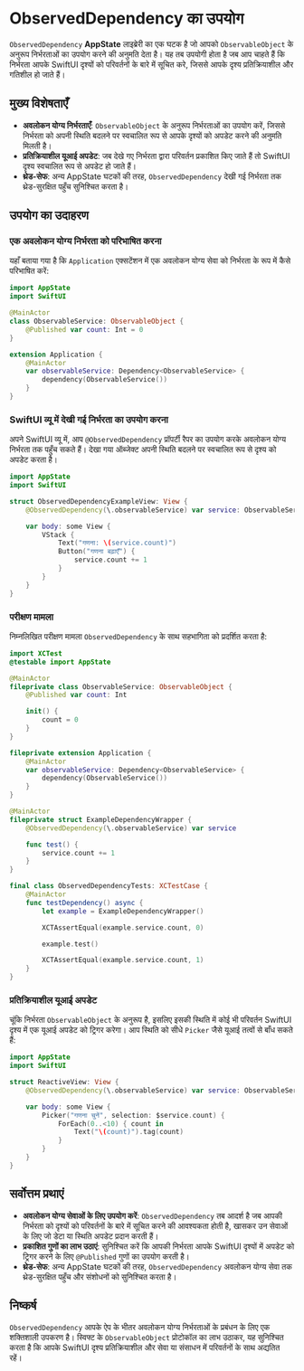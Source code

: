 # ObservedDependency का उपयोग

`ObservedDependency` **AppState** लाइब्रेरी का एक घटक है जो आपको `ObservableObject` के अनुरूप निर्भरताओं का उपयोग करने की अनुमति देता है। यह तब उपयोगी होता है जब आप चाहते हैं कि निर्भरता आपके SwiftUI दृश्यों को परिवर्तनों के बारे में सूचित करे, जिससे आपके दृश्य प्रतिक्रियाशील और गतिशील हो जाते हैं।

## मुख्य विशेषताएँ

- **अवलोकन योग्य निर्भरताएँ**: `ObservableObject` के अनुरूप निर्भरताओं का उपयोग करें, जिससे निर्भरता को अपनी स्थिति बदलने पर स्वचालित रूप से आपके दृश्यों को अपडेट करने की अनुमति मिलती है।
- **प्रतिक्रियाशील यूआई अपडेट**: जब देखे गए निर्भरता द्वारा परिवर्तन प्रकाशित किए जाते हैं तो SwiftUI दृश्य स्वचालित रूप से अपडेट हो जाते हैं।
- **थ्रेड-सेफ**: अन्य AppState घटकों की तरह, `ObservedDependency` देखी गई निर्भरता तक थ्रेड-सुरक्षित पहुँच सुनिश्चित करता है।

## उपयोग का उदाहरण

### एक अवलोकन योग्य निर्भरता को परिभाषित करना

यहाँ बताया गया है कि `Application` एक्सटेंशन में एक अवलोकन योग्य सेवा को निर्भरता के रूप में कैसे परिभाषित करें:

```swift
import AppState
import SwiftUI

@MainActor
class ObservableService: ObservableObject {
    @Published var count: Int = 0
}

extension Application {
    @MainActor
    var observableService: Dependency<ObservableService> {
        dependency(ObservableService())
    }
}
```

### SwiftUI व्यू में देखी गई निर्भरता का उपयोग करना

अपने SwiftUI व्यू में, आप `@ObservedDependency` प्रॉपर्टी रैपर का उपयोग करके अवलोकन योग्य निर्भरता तक पहुँच सकते हैं। देखा गया ऑब्जेक्ट अपनी स्थिति बदलने पर स्वचालित रूप से दृश्य को अपडेट करता है।

```swift
import AppState
import SwiftUI

struct ObservedDependencyExampleView: View {
    @ObservedDependency(\.observableService) var service: ObservableService

    var body: some View {
        VStack {
            Text("गणना: \(service.count)")
            Button("गणना बढ़ाएँ") {
                service.count += 1
            }
        }
    }
}
```

### परीक्षण मामला

निम्नलिखित परीक्षण मामला `ObservedDependency` के साथ सहभागिता को प्रदर्शित करता है:

```swift
import XCTest
@testable import AppState

@MainActor
fileprivate class ObservableService: ObservableObject {
    @Published var count: Int

    init() {
        count = 0
    }
}

fileprivate extension Application {
    @MainActor
    var observableService: Dependency<ObservableService> {
        dependency(ObservableService())
    }
}

@MainActor
fileprivate struct ExampleDependencyWrapper {
    @ObservedDependency(\.observableService) var service

    func test() {
        service.count += 1
    }
}

final class ObservedDependencyTests: XCTestCase {
    @MainActor
    func testDependency() async {
        let example = ExampleDependencyWrapper()

        XCTAssertEqual(example.service.count, 0)

        example.test()

        XCTAssertEqual(example.service.count, 1)
    }
}
```

### प्रतिक्रियाशील यूआई अपडेट

चूंकि निर्भरता `ObservableObject` के अनुरूप है, इसलिए इसकी स्थिति में कोई भी परिवर्तन SwiftUI दृश्य में एक यूआई अपडेट को ट्रिगर करेगा। आप स्थिति को सीधे `Picker` जैसे यूआई तत्वों से बाँध सकते हैं:

```swift
import AppState
import SwiftUI

struct ReactiveView: View {
    @ObservedDependency(\.observableService) var service: ObservableService

    var body: some View {
        Picker("गणना चुनें", selection: $service.count) {
            ForEach(0..<10) { count in
                Text("\(count)").tag(count)
            }
        }
    }
}
```

## सर्वोत्तम प्रथाएं

- **अवलोकन योग्य सेवाओं के लिए उपयोग करें**: `ObservedDependency` तब आदर्श है जब आपकी निर्भरता को दृश्यों को परिवर्तनों के बारे में सूचित करने की आवश्यकता होती है, खासकर उन सेवाओं के लिए जो डेटा या स्थिति अपडेट प्रदान करती हैं।
- **प्रकाशित गुणों का लाभ उठाएं**: सुनिश्चित करें कि आपकी निर्भरता आपके SwiftUI दृश्यों में अपडेट को ट्रिगर करने के लिए `@Published` गुणों का उपयोग करती है।
- **थ्रेड-सेफ**: अन्य AppState घटकों की तरह, `ObservedDependency` अवलोकन योग्य सेवा तक थ्रेड-सुरक्षित पहुँच और संशोधनों को सुनिश्चित करता है।

## निष्कर्ष

`ObservedDependency` आपके ऐप के भीतर अवलोकन योग्य निर्भरताओं के प्रबंधन के लिए एक शक्तिशाली उपकरण है। स्विफ्ट के `ObservableObject` प्रोटोकॉल का लाभ उठाकर, यह सुनिश्चित करता है कि आपके SwiftUI दृश्य प्रतिक्रियाशील और सेवा या संसाधन में परिवर्तनों के साथ अद्यतित रहें।
